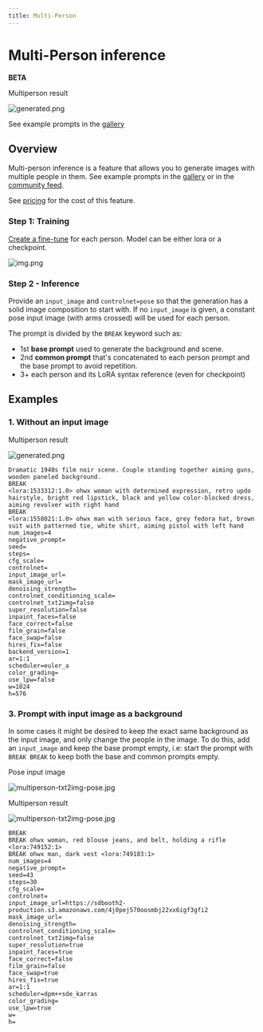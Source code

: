 ```yaml
---
title: Multi-Person
---
```


# Multi-Person inference 
**BETA**

<div style={{ display: "grid", 'grid-template-columns': '1fr 1fr', gap: '1.5rem' }}>
<div>
<figcaption>Multiperson result</figcaption>

![generated.png](./img/multiperson.jpg)
</div>

</div>

See example prompts in the [gallery](https://www.astria.ai/gallery?is_multiperson=true&branch=flux1)

## Overview
Multi-person inference is a feature that allows you to generate images with multiple people in them.
See example prompts in the [gallery](https://www.astria.ai/gallery?is_multiperson=true&branch=flux1) or in the [community feed](https://www.astria.ai/community?is_multiperson=true&branch=flux1).

See [pricing](https://www.astria.ai/pricing) for the cost of this feature.

### Step 1: Training
[Create a fine-tune](https://www.astria.ai/tunes/new) for each person. Model can be either lora or a checkpoint.

![img.png](./img/multiperson-training.png)

### Step 2 - Inference
Provide an `input_image` and `controlnet=pose` so that the generation has a solid image composition to start with.
If no `input_image` is given, a constant pose input image (with arms crossed) will be used for each person.

The prompt is divided by the `BREAK` keyword such as:
* 1st **base prompt** used to generate the background and scene.
* 2nd **common prompt** that's concatenated to each person prompt and the base prompt to avoid repetition.
* 3+ each person and its LoRA syntax reference (even for checkpoint)

## Examples

### 1. Without an input image

<div style={{ display: "grid", 'grid-template-columns': '0.5fr 1fr', gap: '1.5rem' }}>

<div>
<figcaption>Multiperson result</figcaption>

![generated.png](./img/multiperson.jpg)
</div>

</div>

```text
Dramatic 1940s film noir scene. Couple standing together aiming guns, wooden paneled background.
BREAK
<lora:1533312:1.0> ohwx woman with determined expression, retro updo hairstyle, bright red lipstick, black and yellow color-blocked dress, aiming revolver with right hand
BREAK
<lora:1558021:1.0> ohwx man with serious face, grey fedora hat, brown suit with patterned tie, white shirt, aiming pistol with left hand
num_images=4
negative_prompt=
seed=
steps=
cfg_scale=
controlnet=
input_image_url=
mask_image_url=
denoising_strength=
controlnet_conditioning_scale=
controlnet_txt2img=false
super_resolution=false
inpaint_faces=false
face_correct=false
film_grain=false
face_swap=false
hires_fix=false
backend_version=1
ar=1:1
scheduler=euler_a
color_grading=
use_lpw=false
w=1024
h=576
```

### 3. Prompt with input image as a background
In some cases it might be desired to keep the exact same background as the input image, and only change the people in the image. To do this, add an `input_image` and keep the base prompt empty, i.e: start the prompt with `BREAK BREAK` to keep both the base and common prompts empty.

<div style={{ display: "grid", 'grid-template-columns': '0.5fr 1fr', gap: '1.5rem' }}>
<div>
<figcaption>Pose input image</figcaption>

![multiperson-txt2img-pose.jpg](./img/multiperson/multiperson-pose-back-to-back.webp)
</div>

<div>
<figcaption>Multiperson result</figcaption>

![multiperson-txt2img-pose.jpg](./img/multiperson/multiperson-no-base-prompt.jpg)

</div>

</div>

```text
BREAK 
BREAK ohwx woman, red blouse jeans, and belt, holding a rifle <lora:749152:1>
BREAK ohwx man, dark vest <lora:749183:1>
num_images=4
negative_prompt=
seed=43
steps=30
cfg_scale=
controlnet=
input_image_url=https://sdbooth2-production.s3.amazonaws.com/4j0pej570oosmbj22xx6igf3gfi2
mask_image_url=
denoising_strength=
controlnet_conditioning_scale=
controlnet_txt2img=false
super_resolution=true
inpaint_faces=true
face_correct=false
film_grain=false
face_swap=true
hires_fix=true
ar=1:1
scheduler=dpm++sde_karras
color_grading=
use_lpw=true
w=
h=
```

